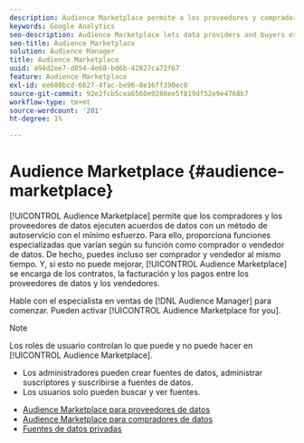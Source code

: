 ```yaml
---
description: Audience Marketplace permite a los proveedores y compradores de datos ejecutar acuerdos de datos en modo de autoservicio con el mínimo esfuerzo. Para ello, proporciona funciones especializadas que varían según su función como comprador o vendedor de datos. De hecho, puedes incluso ser comprador y vendedor al mismo tiempo. Y, si esto no podría mejorar, Audience Marketplace se encarga de los contratos, la facturación y los pagos entre los proveedores de datos y los vendedores.
keywords: Google Analytics
seo-description: Audience Marketplace lets data providers and buyers execute data deals in a self-service manner with minimum effort. It does this by providing specialized features that vary depending on your role as a data buyer or data seller. In fact, you can even be a buyer and a seller at the same time. And, if this couldn’t get any better, Audience Marketplace takes care of contracts, billing, and payments between data providers and sellers.
seo-title: Audience Marketplace
solution: Audience Manager
title: Audience Marketplace
uuid: a94d2ee7-d854-4e68-bd6b-42827ca72f67
feature: Audience Marketplace
exl-id: ee608bcd-6827-4fac-be96-8e16ff390ec0
source-git-commit: 92e2fcb5cea6560e9288ee5f819df52e9e4768b7
workflow-type: tm+mt
source-wordcount: '201'
ht-degree: 1%

---
```


# Audience Marketplace {#audience-marketplace}

[!UICONTROL Audience Marketplace] permite que los compradores y los proveedores de datos ejecuten acuerdos de datos con un método de autoservicio con el mínimo esfuerzo. Para ello, proporciona funciones especializadas que varían según su función como comprador o vendedor de datos. De hecho, puedes incluso ser comprador y vendedor al mismo tiempo. Y, si esto no puede mejorar, [!UICONTROL Audience Marketplace] se encarga de los contratos, la facturación y los pagos entre los proveedores de datos y los vendedores.

Hable con el especialista en ventas de [!DNL Audience Manager] para comenzar. Pueden activar [!UICONTROL Audience Marketplace for you].

>[!NOTE]
>
>Los roles de usuario controlan lo que puede y no puede hacer en [!UICONTROL Audience Marketplace].
>
> * Los administradores pueden crear fuentes de datos, administrar suscriptores y suscribirse a fuentes de datos.
> * Los usuarios solo pueden buscar y ver fuentes.

* [Audience Marketplace para proveedores de datos](/help/using/features/audience-marketplace/marketplace-data-providers/marketplace-data-providers.md)
* [Audience Marketplace para compradores de datos](/help/using/features/audience-marketplace/marketplace-data-buyers/marketplace-data-buyers.md)
* [Fuentes de datos privadas](/help/using/features/audience-marketplace/marketplace-private-feeds.md)
